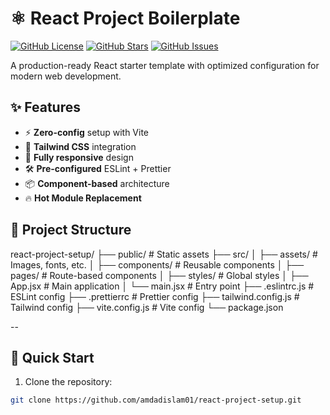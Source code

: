 # ⚛️ React Project Boilerplate

[![GitHub License](https://img.shields.io/badge/license-MIT-blue.svg)](https://github.com/amdadislam01/react-project-setup/blob/main/LICENSE)
[![GitHub Stars](https://img.shields.io/github/stars/amdadislam01/react-project-setup)](https://github.com/amdadislam01/react-project-setup/stargazers)
[![GitHub Issues](https://img.shields.io/github/issues/amdadislam01/react-project-setup)](https://github.com/amdadislam01/react-project-setup/issues)

A production-ready React starter template with optimized configuration for modern web development.

## ✨ Features

- ⚡ **Zero-config** setup with Vite
- 🎨 **Tailwind CSS** integration
- 📱 **Fully responsive** design
- 🛠 **Pre-configured** ESLint + Prettier
- 📦 **Component-based** architecture
- 🔥 **Hot Module Replacement**

## 📂 Project Structure

react-project-setup/
├── public/               # Static assets
├── src/
│   ├── assets/           # Images, fonts, etc.
│   ├── components/       # Reusable components
│   ├── pages/            # Route-based components
│   ├── styles/           # Global styles
│   ├── App.jsx           # Main application
│   └── main.jsx          # Entry point
├── .eslintrc.js          # ESLint config
├── .prettierrc           # Prettier config
├── tailwind.config.js    # Tailwind config
├── vite.config.js        # Vite config
└── package.json

--

## 🚀 Quick Start

1. Clone the repository:
```bash
git clone https://github.com/amdadislam01/react-project-setup.git
